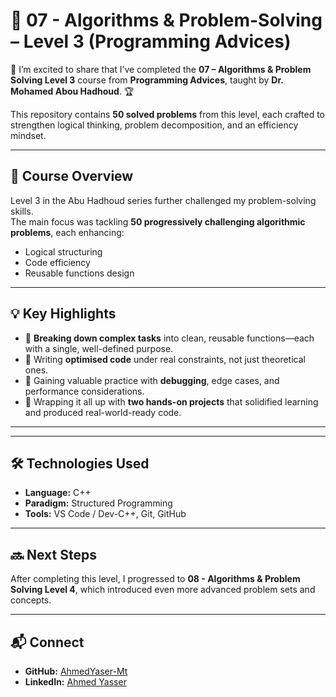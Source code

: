 # 📘 07 - Algorithms & Problem-Solving – Level 3 (Programming Advices)

🎉 I’m excited to share that I’ve completed the **07 – Algorithms & Problem Solving Level 3** course from **Programming Advices**, taught by **Dr. Mohamed Abou Hadhoud**. 🏆  

This repository contains **50 solved problems** from this level, each crafted to strengthen logical thinking, problem decomposition, and an efficiency mindset.

---

## 🚀 Course Overview
Level 3 in the Abu Hadhoud series further challenged my problem-solving skills.  
The main focus was tackling **50 progressively challenging algorithmic problems**, each enhancing:
- Logical structuring
- Code efficiency
- Reusable functions design

---

## 💡 Key Highlights
- 🔹 **Breaking down complex tasks** into clean, reusable functions—each with a single, well-defined purpose.
- 🔹 Writing **optimised code** under real constraints, not just theoretical ones.
- 🔹 Gaining valuable practice with **debugging**, edge cases, and performance considerations.
- 🔹 Wrapping it all up with **two hands-on projects** that solidified learning and produced real-world-ready code.

---


---

## 🛠 Technologies Used
- **Language:** C++
- **Paradigm:** Structured Programming
- **Tools:** VS Code / Dev-C++, Git, GitHub

---

## 🔜 Next Steps
After completing this level, I progressed to **08 - Algorithms & Problem Solving Level 4**, which introduced even more advanced problem sets and concepts.

---

## 📬 Connect
- **GitHub:** [AhmedYaser-Mt](https://github.com/AhmedYaser-Mt)
- **LinkedIn:** [Ahmed Yasser](https://www.linkedin.com/in/ahmed-yaser-mt)

